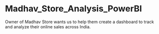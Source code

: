 # Madhav_Store_Analysis_PowerBI
Owner of Madhav Store wants us to help them create a dashboard to track and analyze their online sales across India.
